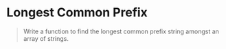 Longest Common Prefix
=====================

>Write a function to find the longest common prefix string amongst an array of 
>strings.
